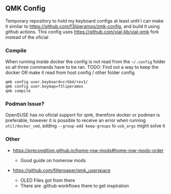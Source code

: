 ## QMK Config

Temporary repository to hold my keyboard configs at least until I can make it similar to https://github.com/f3liperamos/zmk-config, and build it using github actions. This config uses https://github.com/vial-kb/vial-qmk fork instead of the oficial


### Compile

When running inside docker the config is not read from the `~/.config` folder so all three commands have to be ran. TODO: Find out a way to keep the docker OR make it read from host config / other folder config
```
qmk config user.keyboard=crkbd/rev1/
qmk config user.keymap=f3liperamos
qmk compile
```

### Podman Issue?

OpenSUSE has no oficial support for qmk, therefore docker or podman is preferable, however it is possible to receive an error when running `util/docker_cmd`, adding `--group-add keep-groups` to `usb_args` might solve it

### Other

* https://precondition.github.io/home-row-mods#home-row-mods-order
    * Good guide on homerow mods

* https://github.com/filterpaper/qmk_userspace
    * OLED Files got from there
    * There are .github workflows there to get inspiration
